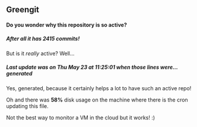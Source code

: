 ## Greengit

#### Do you wonder why this repository is so active?

##### After all it has 2415 commits!

But is it *really* active? Well...

##### Last update was on Thu May 23 at 11:25:01 when those lines were... generated

Yes, generated, because it certainly helps a lot to have such an active repo!

Oh and there was **58%** disk usage on the machine
where there is the cron updating this file.

Not the best way to monitor a VM in the cloud but it works! :)
